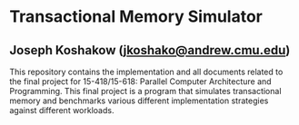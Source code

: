 # Transactional Memory Simulator

## Joseph Koshakow (jkoshako@andrew.cmu.edu)

This repository contains the implementation and all documents related to the final project for 15-418/15-618: Parallel Computer Architecture and Programming. This final project is a program that simulates transactional memory and benchmarks various different implementation strategies against different workloads.
